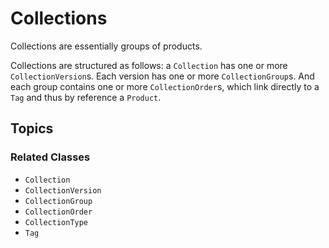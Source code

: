 # Collections

Collections are essentially groups of products. 


Collections are structured as follows: a ``Collection`` has one or more ``CollectionVersion``s. Each version has one or more ``CollectionGroup``s. And each group contains one or more ``CollectionOrder``s, which link directly to a ``Tag`` and thus by reference a ``Product``.

## Topics

### Related Classes

- ``Collection``
- ``CollectionVersion``
- ``CollectionGroup``
- ``CollectionOrder``
- ``CollectionType``
- ``Tag``
